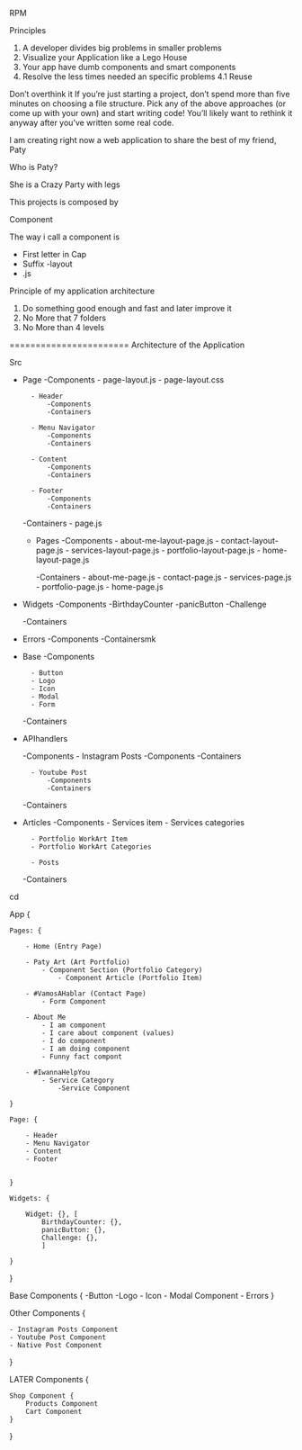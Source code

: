 RPM


Principles
1. A developer divides big problems in smaller problems
2. Visualize your Application like a Lego House
3. Your app have dumb components and smart components
4. Resolve the less times needed an specific problems
	4.1 Reuse


Don’t overthink it
If you’re just starting a project, don’t spend more than five minutes on choosing a file structure. Pick any of the above approaches (or come up with your own) and start writing code! You’ll likely want to rethink it anyway after you’ve written some real code.



I am creating right now a web application to share the best of my friend, Paty

Who is Paty?

She is a Crazy Party with legs


This projects is composed by

Component

The way i call a component is
- First letter in Cap
- Suffix -layout
- .js



Principle of my application architecture

1. Do something good enough and fast and later improve it
2. No More that 7 folders
3. No More than 4 levels

=======================
Architecture of the Application


Src
- Page
	-Components
		- page-layout.js
		- page-layout.css

		- Header
			-Components
			-Containers

		- Menu Navigator
			-Components
			-Containers

		- Content
			-Components
			-Containers

		- Footer
			-Components
			-Containers


	-Containers
		- page.js

	- Pages
		-Components
			- about-me-layout-page.js
			- contact-layout-page.js
			- services-layout-page.js
			- portfolio-layout-page.js
			- home-layout-page.js

		-Containers
			- about-me-page.js
			- contact-page.js
			- services-page.js
			- portfolio-page.js
			- home-page.js

- Widgets
	-Components
		-BirthdayCounter
		-panicButton
		-Challenge

	-Containers

- Errors
	-Components
	-Containersmk

- Base
	-Components

		- Button
		- Logo
		- Icon
		- Modal
		- Form

	-Containers

- APIhandlers

	-Components	
		- Instagram Posts
			-Components
			-Containers

		- Youtube Post 
			-Components
			-Containers

	-Containers

- Articles
	-Components
		- Services item
		- Services categories

		- Portfolio WorkArt Item
		- Portfolio WorkArt Categories

		- Posts
	-Containers




cd



App {

	Pages: {

		- Home (Entry Page)

		- Paty Art (Art Portfolio)
			- Component Section (Portfolio Category)
				- Component Article (Portfolio Item)

		- #VamosAHablar (Contact Page)
			- Form Component

		- About Me
			- I am component
			- I care about component (values)
			- I do component
			- I am doing component
			- Funny fact compont

		- #IwannaHelpYou
			- Service Category
				-Service Component

	}

	Page: {
		
		- Header
		- Menu Navigator
		- Content
		- Footer


	}

	Widgets: {

		Widget: {}, [
			BirthdayCounter: {},
			panicButton: {},
			Challenge: {},
			]

	}

}

Base Components {
	-Button
	-Logo
	- Icon
	- Modal Component
	- Errors
}


Other Components {

	- Instagram Posts Component
	- Youtube Post Component
	- Native Post Component

}

LATER Components {
	
	Shop Component {
		Products Component
		Cart Component
	}

}
